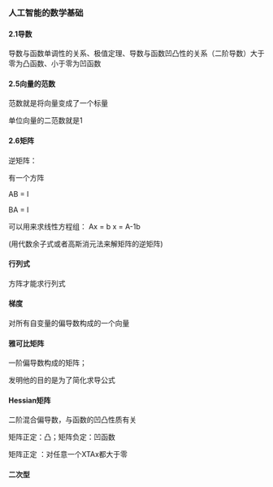 ### 人工智能的数学基础

#### 2.1导数

导数与函数单调性的关系、极值定理、导数与函数凹凸性的关系（二阶导数）大于零为凸函数、小于零为凹函数

#### 2.5向量的范数

范数就是将向量变成了一个标量

单位向量的二范数就是1

#### 2.6矩阵

逆矩阵： 

有一个方阵

AB = I 

BA = I

可以用来求线性方程组： Ax = b  x = A-1b

(用代数余子式或者高斯消元法来解矩阵的逆矩阵)

#### 行列式

方阵才能求行列式

#### 梯度  

对所有自变量的偏导数构成的一个向量

#### 雅可比矩阵

一阶偏导数构成的矩阵；

发明他的目的是为了简化求导公式

#### Hessian矩阵

二阶混合偏导数，与函数的凹凸性质有关

矩阵正定：凸；矩阵负定：凹函数

矩阵正定 ：对任意一个XTAx都大于零

#### 二次型

#### 







